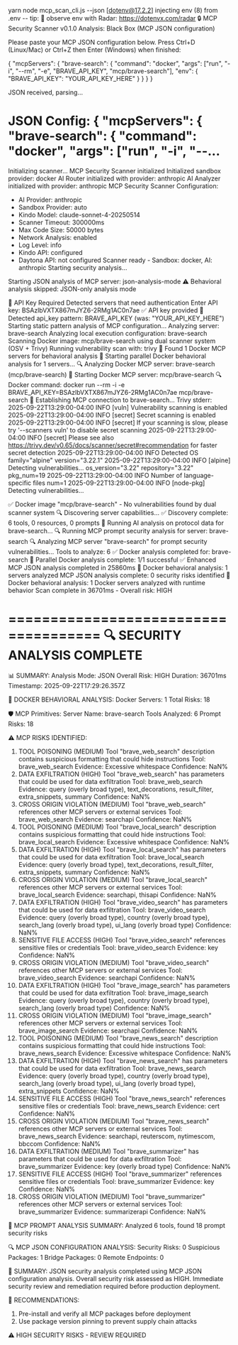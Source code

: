 yarn node mcp_scan_cli.js --json
[dotenv@17.2.2] injecting env (8) from .env -- tip: 📡 observe env with Radar: https://dotenvx.com/radar
🔒 MCP Security Scanner v0.1.0
Analysis: Black Box (MCP JSON configuration)

Please paste your MCP JSON configuration below.
Press Ctrl+D (Linux/Mac) or Ctrl+Z then Enter (Windows) when finished:

{
  "mcpServers": {
    "brave-search": {
      "command": "docker",
      "args": ["run", "-i", "--rm", "-e", "BRAVE_API_KEY", "mcp/brave-search"],
      "env": {
        "BRAVE_API_KEY": "YOUR_API_KEY_HERE"
      }
    }
  }
}

JSON received, parsing...

JSON Config: {
  "mcpServers": {
    "brave-search": {
      "command": "docker",
      "args": ["run", "-i", "--...
=====================================

Initializing scanner...
MCP Security Scanner initialized
Initialized sandbox provider: docker
AI Router initialized with provider: anthropic
AI Analyzer initialized with provider: anthropic
MCP Security Scanner Configuration:
- AI Provider: anthropic
- Sandbox Provider: auto
- Kindo Model: claude-sonnet-4-20250514
- Scanner Timeout: 300000ms
- Max Code Size: 50000 bytes
- Network Analysis: enabled
- Log Level: info
- Kindo API: configured
- Daytona API: not configured
Scanner ready - Sandbox: docker, AI: anthropic
Starting security analysis...

Starting JSON analysis of MCP server: json-analysis-mode
⚠️  Behavioral analysis skipped: JSON-only analysis mode

🔑 API Key Required
   Detected servers that need authentication
Enter API key: BSAzlbVXTX867mJYZ6-2RMg1AC0n7ae
✅ API key provided
🔑 Detected api_key pattern: BRAVE_API_KEY (was: "YOUR_API_KEY_HERE")
Starting static pattern analysis of MCP configuration...
Analyzing server: brave-search
Analyzing local execution configuration: brave-search
Scanning Docker image: mcp/brave-search using dual scanner system (OSV + Trivy)
Running vulnerability scan with: trivy
🐳 Found 1 Docker MCP servers for behavioral analysis
🐳 Starting parallel Docker behavioral analysis for 1 servers...
🔍 Analyzing Docker MCP server: brave-search (mcp/brave-search)
🚀 Starting Docker MCP server: mcp/brave-search
🔍 Docker command: docker run --rm -i -e BRAVE_API_KEY=BSAzlbVXTX867mJYZ6-2RMg1AC0n7ae mcp/brave-search
🤝 Establishing MCP connection to brave-search...
Trivy stderr: 2025-09-22T13:29:00-04:00	INFO	[vuln] Vulnerability scanning is enabled
2025-09-22T13:29:00-04:00	INFO	[secret] Secret scanning is enabled
2025-09-22T13:29:00-04:00	INFO	[secret] If your scanning is slow, please try '--scanners vuln' to disable secret scanning
2025-09-22T13:29:00-04:00	INFO	[secret] Please see also https://trivy.dev/v0.65/docs/scanner/secret#recommendation for faster secret detection
2025-09-22T13:29:00-04:00	INFO	Detected OS	family="alpine" version="3.22.1"
2025-09-22T13:29:00-04:00	INFO	[alpine] Detecting vulnerabilities...	os_version="3.22" repository="3.22" pkg_num=19
2025-09-22T13:29:00-04:00	INFO	Number of language-specific files	num=1
2025-09-22T13:29:00-04:00	INFO	[node-pkg] Detecting vulnerabilities...

✅ Docker image "mcp/brave-search" - No vulnerabilities found by dual scanner system
🔍 Discovering server capabilities...
✅ Discovery complete: 6 tools, 0 resources, 0 prompts
🤖 Running AI analysis on protocol data for brave-search...
🔍 Running MCP prompt security analysis for server: brave-search
🔍 Analyzing MCP server "brave-search" for prompt security vulnerabilities...
   Tools to analyze: 6
✅ Docker analysis completed for: brave-search
🐳 Parallel Docker analysis complete: 1/1 successful
✅ Enhanced MCP JSON analysis completed in 25860ms
🐳 Docker behavioral analysis: 1 servers analyzed
MCP JSON analysis complete: 0 security risks identified
🐳 Docker behavioral analysis: 1 Docker servers analyzed with runtime behavior
Scan complete in 36701ms - Overall risk: HIGH

=====================================
🔍 SECURITY ANALYSIS COMPLETE
=====================================

📊 SUMMARY:
   Analysis Mode: JSON
   Overall Risk:  HIGH
   Duration:      36701ms
   Timestamp:     2025-09-22T17:29:26.357Z

🐳 DOCKER BEHAVIORAL ANALYSIS:
   Docker Servers:       1
   Total Risks:          18

🛡️  MCP Primitives:
   Server Name:       brave-search
   Tools Analyzed:    6
   Prompt Risks:      18

⚠️  MCP RISKS IDENTIFIED:
   1. TOOL POISONING (MEDIUM)
      Tool "brave_web_search" description contains suspicious formatting that could hide instructions
      Tool: brave_web_search
      Evidence: Excessive whitespace
      Confidence: NaN%
   2. DATA EXFILTRATION (HIGH)
      Tool "brave_web_search" has parameters that could be used for data exfiltration
      Tool: brave_web_search
      Evidence: query (overly broad type), text_decorations, result_filter, extra_snippets, summary
      Confidence: NaN%
   3. CROSS ORIGIN VIOLATION (MEDIUM)
      Tool "brave_web_search" references other MCP servers or external services
      Tool: brave_web_search
      Evidence: searchapi
      Confidence: NaN%
   4. TOOL POISONING (MEDIUM)
      Tool "brave_local_search" description contains suspicious formatting that could hide instructions
      Tool: brave_local_search
      Evidence: Excessive whitespace
      Confidence: NaN%
   5. DATA EXFILTRATION (HIGH)
      Tool "brave_local_search" has parameters that could be used for data exfiltration
      Tool: brave_local_search
      Evidence: query (overly broad type), text_decorations, result_filter, extra_snippets, summary
      Confidence: NaN%
   6. CROSS ORIGIN VIOLATION (MEDIUM)
      Tool "brave_local_search" references other MCP servers or external services
      Tool: brave_local_search
      Evidence: searchapi, thisapi
      Confidence: NaN%
   7. DATA EXFILTRATION (HIGH)
      Tool "brave_video_search" has parameters that could be used for data exfiltration
      Tool: brave_video_search
      Evidence: query (overly broad type), country (overly broad type), search_lang (overly broad type), ui_lang (overly broad type)
      Confidence: NaN%
   8. SENSITIVE FILE ACCESS (HIGH)
      Tool "brave_video_search" references sensitive files or credentials
      Tool: brave_video_search
      Evidence: key
      Confidence: NaN%
   9. CROSS ORIGIN VIOLATION (MEDIUM)
      Tool "brave_video_search" references other MCP servers or external services
      Tool: brave_video_search
      Evidence: searchapi
      Confidence: NaN%
   10. DATA EXFILTRATION (HIGH)
      Tool "brave_image_search" has parameters that could be used for data exfiltration
      Tool: brave_image_search
      Evidence: query (overly broad type), country (overly broad type), search_lang (overly broad type)
      Confidence: NaN%
   11. CROSS ORIGIN VIOLATION (MEDIUM)
      Tool "brave_image_search" references other MCP servers or external services
      Tool: brave_image_search
      Evidence: searchapi
      Confidence: NaN%
   12. TOOL POISONING (MEDIUM)
      Tool "brave_news_search" description contains suspicious formatting that could hide instructions
      Tool: brave_news_search
      Evidence: Excessive whitespace
      Confidence: NaN%
   13. DATA EXFILTRATION (HIGH)
      Tool "brave_news_search" has parameters that could be used for data exfiltration
      Tool: brave_news_search
      Evidence: query (overly broad type), country (overly broad type), search_lang (overly broad type), ui_lang (overly broad type), extra_snippets
      Confidence: NaN%
   14. SENSITIVE FILE ACCESS (HIGH)
      Tool "brave_news_search" references sensitive files or credentials
      Tool: brave_news_search
      Evidence: cert
      Confidence: NaN%
   15. CROSS ORIGIN VIOLATION (MEDIUM)
      Tool "brave_news_search" references other MCP servers or external services
      Tool: brave_news_search
      Evidence: searchapi, reuterscom, nytimescom, bbccom
      Confidence: NaN%
   16. DATA EXFILTRATION (MEDIUM)
      Tool "brave_summarizer" has parameters that could be used for data exfiltration
      Tool: brave_summarizer
      Evidence: key (overly broad type)
      Confidence: NaN%
   17. SENSITIVE FILE ACCESS (HIGH)
      Tool "brave_summarizer" references sensitive files or credentials
      Tool: brave_summarizer
      Evidence: key
      Confidence: NaN%
   18. CROSS ORIGIN VIOLATION (MEDIUM)
      Tool "brave_summarizer" references other MCP servers or external services
      Tool: brave_summarizer
      Evidence: summarizerapi
      Confidence: NaN%

📝 MCP PROMPT ANALYSIS SUMMARY:
   Analyzed 6 tools, found 18 prompt security risks

🔍 MCP JSON CONFIGURATION ANALYSIS:
   Security Risks:        0
   Suspicious Packages:   1
   Bridge Packages:       0
   Remote Endpoints:      0

📝 SUMMARY:
JSON security analysis completed using MCP JSON configuration analysis. Overall security risk assessed as HIGH. Immediate security review and remediation required before production deployment.

🔧 RECOMMENDATIONS:
   1. Pre-install and verify all MCP packages before deployment
   2. Use package version pinning to prevent supply chain attacks

⚠️  HIGH SECURITY RISKS - REVIEW REQUIRED
